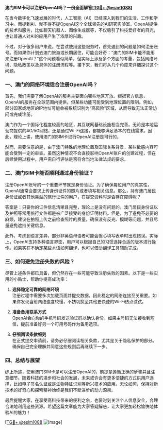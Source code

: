 **澳门SIM卡可以注册OpenAI吗？一份全面解答[[TG💪+ @esim1088](https://t.me/s/esim1088)]**

在当今数字化飞速发展的时代，人工智能（AI）已经深入到我们的生活、工作和学习中。而提到AI，就不得不提OpenAI这个全球领先的AI研究实验室。OpenAI提供的技术和服务，比如聊天机器人、图像生成器等，不仅吸引了科技爱好者的目光，也让普通人对AI的应用产生了浓厚的兴趣。

不过，对于很多用户来说，在尝试使用这些服务时，首先遇到的问题是如何注册账号。而如果你计划去澳门旅游或长期居住，可能会好奇：“澳门的SIM卡能不能用来注册OpenAI？”这个问题看似简单，但实际上涉及多个方面的考量，包括网络环境、隐私政策以及具体的注册流程等。接下来，我们将从几个角度来详细探讨这个问题。

### 一、澳门的网络环境适合注册OpenAI吗？

首先，我们需要了解OpenAI的服务主要面向哪些地区开放。根据官方信息，OpenAI的服务在全球范围内提供，但某些功能可能受到地理位置的限制。例如，部分国家或地区的IP地址可能会被系统识别为“高风险”区域，从而导致无法正常访问或完成注册。

澳门作为一个国际化程度较高的地区，其互联网基础设施相当完善。无论是本地运营商提供的4G/5G网络，还是通过Wi-Fi连接，都能够满足基本的在线需求。因此，理论上讲，使用澳门的SIM卡进行OpenAI注册是可行的。

然而，需要注意的是，由于澳门特殊的地理位置及国际关系背景，某些敏感内容可能会受到一定的审查。虽然这种情况不会直接影响OpenAI账户的创建过程，但在后续使用过程中，用户需自行评估是否符合当地法律法规的要求。

### 二、澳门SIM卡能否顺利通过身份验证？

注册OpenAI账号的一个重要环节就是身份验证。为了确保每位用户的真实性，OpenAI通常会要求上传身份证件的照片或者填写相关信息。那么，持有澳门居民身份证或者其他类型的旅行证件的用户，在提交资料时是否存在障碍呢？

答案是：只要你的证件信息清晰且完整，理论上是没有问题的。澳门居民身份证以及护照等常用旅行文件都是被广泛接受的身份证明材料。但是，为了避免不必要的麻烦，建议在拍照上传之前检查照片的质量，确保没有反光、模糊等问题，并且尽量避免遮挡关键信息。

此外，考虑到语言差异，部分非英语母语者可能会担心填写表单时出现错误。实际上，OpenAI支持多种语言界面，用户可以根据自己的习惯选择合适的版本进行操作。如果实在不确定某些术语如何翻译，也可以借助翻译工具辅助完成。

### 三、如何避免注册失败的风险？

尽管上述条件都已具备，但仍然存在一些可能导致注册失败的因素。以下是一些实用的小贴士，帮助你提高成功率：

1. **选择稳定可靠的网络环境**  
   注册过程中需要多次加载页面并提交数据，因此稳定的网络连接至关重要。如果你发现当前网络速度较慢，不妨切换至其他更快速的Wi-Fi热点试试。

2. **准备备用联系方式**  
   OpenAI会向你的手机号码发送验证码以确认身份。如果主号码无法接收到短信，提前准备好另一个可用号码作为备用选项。

3. **仔细阅读条款细则**  
   在正式提交申请前，请务必仔细阅读相关条款，尤其是关于隐私保护的部分。确保自己完全理解并同意这些规则后再继续下一步。

### 四、总结与展望

综上所述，使用澳门SIM卡是可以注册OpenAI的，前提是遵循正确的步骤并且注意细节。随着科技的进步和社会的发展，未来或许会有更多便捷的方式供用户选择，比如电子签名认证或是生物特征识别等新兴技术的应用。无论如何，保持对新技术的好奇心和探索精神始终是我们不断进步的动力源泉。

最后提醒大家，在享受高科技带来的便利之余，也要时刻关注个人信息安全，合理合法地利用这些资源。希望这篇文章能为大家答疑解惑，让大家更加轻松愉快地体验AI的魅力！

[[TG💪+ @esim1088](https://t.me/s/esim1088) ![Image](https://i.postimg.cc/4NQfJmqS/Snipaste-2025-05-13-00-14-12.png)]